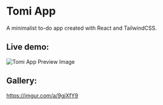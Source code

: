 # Tomi App
A minimalist to-do app created with React and TailwindCSS.

## Live demo:
<img src="https://i.imgur.com/dF69xRD.png" alt="Tomi App Preview Image"/>


## Gallery:
https://imgur.com/a/9gjXfY9